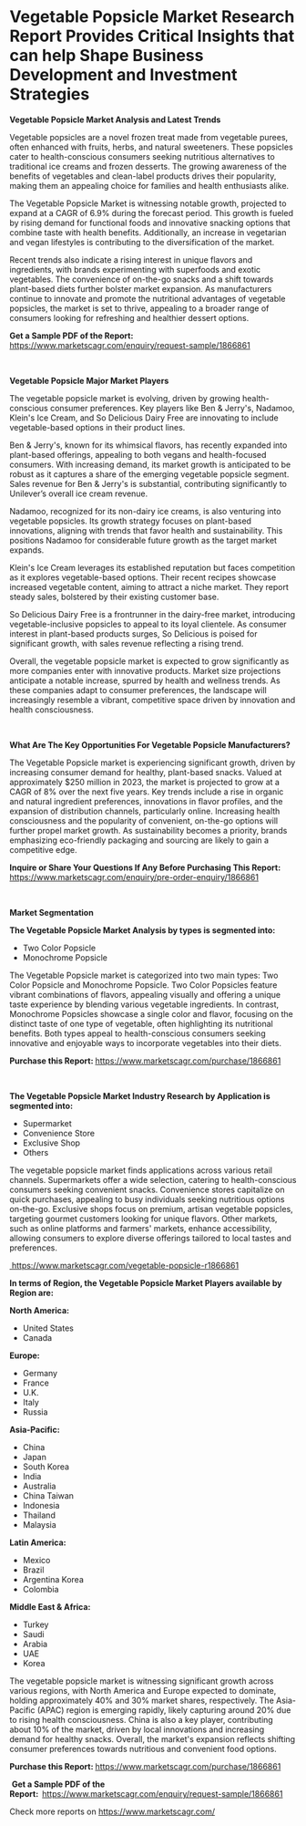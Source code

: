 <p><h1>Vegetable Popsicle Market Research Report Provides Critical Insights that can help Shape Business Development and Investment Strategies</h1></p><p><strong>Vegetable Popsicle Market Analysis and Latest Trends</strong></p>
<p><p>Vegetable popsicles are a novel frozen treat made from vegetable purees, often enhanced with fruits, herbs, and natural sweeteners. These popsicles cater to health-conscious consumers seeking nutritious alternatives to traditional ice creams and frozen desserts. The growing awareness of the benefits of vegetables and clean-label products drives their popularity, making them an appealing choice for families and health enthusiasts alike.</p><p>The Vegetable Popsicle Market is witnessing notable growth, projected to expand at a CAGR of 6.9% during the forecast period. This growth is fueled by rising demand for functional foods and innovative snacking options that combine taste with health benefits. Additionally, an increase in vegetarian and vegan lifestyles is contributing to the diversification of the market. </p><p>Recent trends also indicate a rising interest in unique flavors and ingredients, with brands experimenting with superfoods and exotic vegetables. The convenience of on-the-go snacks and a shift towards plant-based diets further bolster market expansion. As manufacturers continue to innovate and promote the nutritional advantages of vegetable popsicles, the market is set to thrive, appealing to a broader range of consumers looking for refreshing and healthier dessert options.</p></p>
<p><strong>Get a Sample PDF of the Report:&nbsp;</strong> <a href="https://www.marketscagr.com/enquiry/request-sample/1866861?utm_campaign=3580&utm_medium=2&utm_source=Github&utm_content=ia&utm_term=07042025&utm_id=vegetable-popsicle">https://www.marketscagr.com/enquiry/request-sample/1866861</a></p>
<p>&nbsp;</p>
<p><strong>Vegetable Popsicle Major Market Players</strong></p>
<p><p>The vegetable popsicle market is evolving, driven by growing health-conscious consumer preferences. Key players like Ben & Jerry's, Nadamoo, Klein's Ice Cream, and So Delicious Dairy Free are innovating to include vegetable-based options in their product lines.</p><p>Ben & Jerry's, known for its whimsical flavors, has recently expanded into plant-based offerings, appealing to both vegans and health-focused consumers. With increasing demand, its market growth is anticipated to be robust as it captures a share of the emerging vegetable popsicle segment. Sales revenue for Ben & Jerry's is substantial, contributing significantly to Unilever’s overall ice cream revenue.</p><p>Nadamoo, recognized for its non-dairy ice creams, is also venturing into vegetable popsicles. Its growth strategy focuses on plant-based innovations, aligning with trends that favor health and sustainability. This positions Nadamoo for considerable future growth as the target market expands.</p><p>Klein's Ice Cream leverages its established reputation but faces competition as it explores vegetable-based options. Their recent recipes showcase increased vegetable content, aiming to attract a niche market. They report steady sales, bolstered by their existing customer base.</p><p>So Delicious Dairy Free is a frontrunner in the dairy-free market, introducing vegetable-inclusive popsicles to appeal to its loyal clientele. As consumer interest in plant-based products surges, So Delicious is poised for significant growth, with sales revenue reflecting a rising trend.</p><p>Overall, the vegetable popsicle market is expected to grow significantly as more companies enter with innovative products. Market size projections anticipate a notable increase, spurred by health and wellness trends. As these companies adapt to consumer preferences, the landscape will increasingly resemble a vibrant, competitive space driven by innovation and health consciousness.</p></p>
<p>&nbsp;</p>
<p><strong>What Are The Key Opportunities For Vegetable Popsicle Manufacturers?</strong></p>
<p><p>The Vegetable Popsicle market is experiencing significant growth, driven by increasing consumer demand for healthy, plant-based snacks. Valued at approximately $250 million in 2023, the market is projected to grow at a CAGR of 8% over the next five years. Key trends include a rise in organic and natural ingredient preferences, innovations in flavor profiles, and the expansion of distribution channels, particularly online. Increasing health consciousness and the popularity of convenient, on-the-go options will further propel market growth. As sustainability becomes a priority, brands emphasizing eco-friendly packaging and sourcing are likely to gain a competitive edge.</p></p>
<p><strong>Inquire or Share Your Questions If Any Before Purchasing This Report:</strong> <a href="https://www.marketscagr.com/enquiry/pre-order-enquiry/1866861?utm_campaign=3580&utm_medium=2&utm_source=Github&utm_content=ia&utm_term=07042025&utm_id=vegetable-popsicle">https://www.marketscagr.com/enquiry/pre-order-enquiry/1866861</a></p>
<p>&nbsp;</p>
<p><strong>Market Segmentation</strong></p>
<p><strong>The Vegetable Popsicle Market Analysis by types is segmented into:</strong></p>
<p><ul><li>Two Color Popsicle</li><li>Monochrome Popsicle</li></ul></p>
<p><p>The Vegetable Popsicle market is categorized into two main types: Two Color Popsicle and Monochrome Popsicle. Two Color Popsicles feature vibrant combinations of flavors, appealing visually and offering a unique taste experience by blending various vegetable ingredients. In contrast, Monochrome Popsicles showcase a single color and flavor, focusing on the distinct taste of one type of vegetable, often highlighting its nutritional benefits. Both types appeal to health-conscious consumers seeking innovative and enjoyable ways to incorporate vegetables into their diets.</p></p>
<p><strong>Purchase this Report:&nbsp;</strong><a href="https://www.marketscagr.com/purchase/1866861?utm_campaign=3580&utm_medium=2&utm_source=Github&utm_content=ia&utm_term=07042025&utm_id=vegetable-popsicle">https://www.marketscagr.com/purchase/1866861</a></p>
<p>&nbsp;</p>
<p><strong>The Vegetable Popsicle Market Industry Research by Application is segmented into:</strong></p>
<p><ul><li>Supermarket</li><li>Convenience Store</li><li>Exclusive Shop</li><li>Others</li></ul></p>
<p><p>The vegetable popsicle market finds applications across various retail channels. Supermarkets offer a wide selection, catering to health-conscious consumers seeking convenient snacks. Convenience stores capitalize on quick purchases, appealing to busy individuals seeking nutritious options on-the-go. Exclusive shops focus on premium, artisan vegetable popsicles, targeting gourmet customers looking for unique flavors. Other markets, such as online platforms and farmers' markets, enhance accessibility, allowing consumers to explore diverse offerings tailored to local tastes and preferences.</p></p>
<p><a href="https://www.marketscagr.com/vegetable-popsicle-r1866861?utm_campaign=3580&utm_medium=2&utm_source=Github&utm_content=ia&utm_term=07042025&utm_id=vegetable-popsicle">&nbsp;https://www.marketscagr.com/vegetable-popsicle-r1866861</a></p>
<p><strong>In terms of Region, the Vegetable Popsicle Market Players available by Region are:</strong></p>
<p>
    <p> <strong> North America: </strong>
        <ul>
            <li>United States</li>
            <li>Canada</li>
        </ul>
        </p> 
    <p> <strong> Europe: </strong>
        <ul>
            <li>Germany</li>
            <li>France</li>
            <li>U.K.</li>
            <li>Italy</li>
            <li>Russia</li>
        </ul>
        </p> 
    <p> <strong> Asia-Pacific: </strong>
        <ul>
            <li>China</li>
            <li>Japan</li>
            <li>South Korea</li>
            <li>India</li>
            <li>Australia</li>
            <li>China Taiwan</li>
            <li>Indonesia</li>
            <li>Thailand</li>
            <li>Malaysia</li>
        </ul>
        </p> 
    <p> <strong> Latin America: </strong>
        <ul>
            <li>Mexico</li>
            <li>Brazil</li>
            <li>Argentina Korea</li>
            <li>Colombia</li>
        </ul>
        </p> 
    <p> <strong> Middle East & Africa: </strong>
        <ul>
            <li>Turkey</li>
            <li>Saudi</li>
            <li>Arabia</li>
            <li>UAE</li>
            <li>Korea</li>
        </ul>
    </p>
    </p>
<p><p>The vegetable popsicle market is witnessing significant growth across various regions, with North America and Europe expected to dominate, holding approximately 40% and 30% market shares, respectively. The Asia-Pacific (APAC) region is emerging rapidly, likely capturing around 20% due to rising health consciousness. China is also a key player, contributing about 10% of the market, driven by local innovations and increasing demand for healthy snacks. Overall, the market's expansion reflects shifting consumer preferences towards nutritious and convenient food options.</p></p>
<p><strong>Purchase this Report: </strong><a href="https://www.marketscagr.com/purchase/1866861?utm_campaign=3580&utm_medium=2&utm_source=Github&utm_content=ia&utm_term=07042025&utm_id=vegetable-popsicle">https://www.marketscagr.com/purchase/1866861</a></p>
<p>&nbsp;<strong>Get a Sample PDF of the Report:&nbsp;&nbsp;</strong><a href="https://www.marketscagr.com/enquiry/request-sample/1866861?utm_campaign=3580&utm_medium=2&utm_source=Github&utm_content=ia&utm_term=07042025&utm_id=vegetable-popsicle">https://www.marketscagr.com/enquiry/request-sample/1866861</a></p>
<p><strong></strong></p>
<p>Check more reports on <a href="https://www.marketscagr.com/?utm_campaign=3580&utm_medium=2&utm_source=Github&utm_content=ia&utm_term=07042025&utm_id=vegetable-popsicle">https://www.marketscagr.com/</a></p>